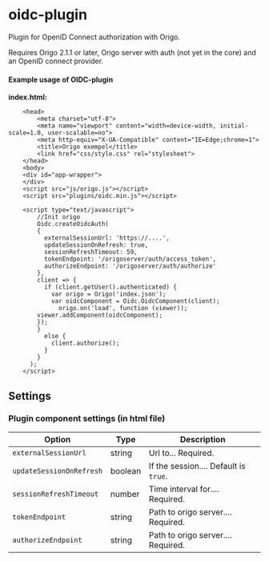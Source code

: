 # oidc-plugin
Plugin for OpenID Connect authorization with Origo.

Requires Origo 2.1.1 or later, Origo server with auth (not yet in the core) and an OpenID connect provider.

#### Example usage of OIDC-plugin

**index.html:**
```
    <head>
    	<meta charset="utf-8">
    	<meta name="viewport" content="width=device-width, initial-scale=1.0, user-scalable=no">
    	<meta http-equiv="X-UA-Compatible" content="IE=Edge;chrome=1">
    	<title>Origo exempel</title>
    	<link href="css/style.css" rel="stylesheet">
    </head>
    <body>
    <div id="app-wrapper">
    </div>
    <script src="js/origo.js"></script>
    <script src="plugins/oidc.min.js"></script>

    <script type="text/javascript">
    	//Init origo
    	Oidc.createOidcAuth(
        {
          externalSessionUrl: 'https://....',
          updateSessionOnRefresh: true,
          sessionRefreshTimeout: 59,
          tokenEndpoint: '/origoserver/auth/access_token',
          authorizeEndpoint: '/origoserver/auth/authorize'
        },
        client => {
          if (client.getUser().authenticated) {
            var origo = Origo('index.json');
            var oidcComponent = Oidc.OidcComponent(client);
    	      origo.on('load', function (viewer));
        viewer.addComponent(oidcComponent);
    	});
        }
          else {
            client.authorize();
          }
        }
      );
    </script>
```
## Settings
### Plugin component settings (in html file)
Option | Type | Description
---|---|---
`externalSessionUrl` | string | Url to... Required.
`updateSessionOnRefresh` | boolean | If the session.... Default is `true`.
`sessionRefreshTimeout` | number | Time interval for.... Required.
`tokenEndpoint` | string | Path to origo server.... Required.
`authorizeEndpoint` | string | Path to origo server.... Required.

